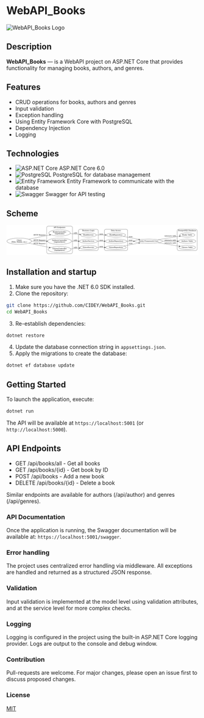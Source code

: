 # WebAPI_Books
![WebAPI_Books Logo](https://encrypted-tbn0.gstatic.com/images?q=tbn:ANd9GcRuBQre0NeC1be_jIXcKP2uWKDXwXRhhgg5Tg&s)

## Description
**WebAPI_Books** — is a WebAPI project on ASP.NET Core that provides functionality for managing books, authors, and genres.

## Features
- CRUD operations for books, authors and genres
- Input validation
- Exception handling
- Using Entity Framework Core with PostgreSQL
- Dependency Injection
- Logging

## Technologies
- <img src="https://upload.wikimedia.org/wikipedia/commons/thumb/e/ee/.NET_Core_Logo.svg/2048px-.NET_Core_Logo.svg.png" alt="ASP.NET Core" width="25" height="25"> ASP.NET Core 6.0
- <img src="https://wiki.postgresql.org/images/a/a4/PostgreSQL_logo.3colors.svg" alt="PostgreSQL" width="25" height="25"> PostgreSQL for database management
- <img src="https://static.gunnarpeipman.com/wp-content/uploads/2020/09/dotnet-featured.png" alt="Entity Framework" width="25" height="25"> Entity Framework to communicate with the database
- <img src="https://spng.hippopng.com/20190729/wgx/kisspng-smiley-green-text-messaging-meter-professional-odoo-rest-api-odoo-apps-5d3f7a46db7da5.509542591564441158899.jpg" alt="Swagger" width="25" height="25"> Swagger for API testing

## Scheme
![API circuit design](https://github.com/CIDEY/WebAPI_Books/blob/main/schema.png)

## Installation and startup
1. Make sure you have the .NET 6.0 SDK installed.
2. Clone the repository:
```bash
git clone https://github.com/CIDEY/WebAPI_Books.git
cd WebAPI_Books
```
3. Re-establish dependencies:
```bash
dotnet restore
```
4. Update the database connection string in `appsettings.json`.
5. Apply the migrations to create the database:
```bash
dotnet ef database update
```

## Getting Started
To launch the application, execute:
```bash
dotnet run
```

The API will be available at `https://localhost:5001` (or `http://localhost:5000`).

## API Endpoints
- GET /api/books/all - Get all books
- GET /api/books/{id} - Get book by ID
- POST /api/books - Add a new book
- DELETE /api/books/{id} - Delete a book

Similar endpoints are available for authors (/api/author) and genres (/api/genres).

### API Documentation
Once the application is running, the Swagger documentation will be available at:
`https://localhost:5001/swagger`.

### Error handling
The project uses centralized error handling via middleware. All exceptions are handled and returned as a structured JSON response.

### Validation
Input validation is implemented at the model level using validation attributes, and at the service level for more complex checks.

### Logging
Logging is configured in the project using the built-in ASP.NET Core logging provider. Logs are output to the console and debug window.

### Contribution
Pull-requests are welcome. For major changes, please open an issue first to discuss proposed changes.

### License
[MIT](https://choosealicense.com/licenses/mit/)
